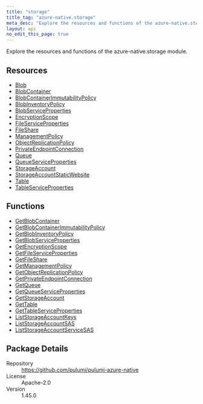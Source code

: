 ```yaml
---
title: "storage"
title_tag: "azure-native.storage"
meta_desc: "Explore the resources and functions of the azure-native.storage module."
layout: api
no_edit_this_page: true
---
```


<!-- WARNING: this file was generated by Pulumi Docs Generator. -->
<!-- Do not edit by hand unless you're certain you know what you are doing! -->

Explore the resources and functions of the azure-native.storage module.

<h2 id="resources">Resources</h2>
<ul class="api">
    <li><a href="blob" title="Blob"><span class="api-symbol api-symbol--resource"></span>Blob</a></li>
    <li><a href="blobcontainer" title="BlobContainer"><span class="api-symbol api-symbol--resource"></span>BlobContainer</a></li>
    <li><a href="blobcontainerimmutabilitypolicy" title="BlobContainerImmutabilityPolicy"><span class="api-symbol api-symbol--resource"></span>BlobContainerImmutabilityPolicy</a></li>
    <li><a href="blobinventorypolicy" title="BlobInventoryPolicy"><span class="api-symbol api-symbol--resource"></span>BlobInventoryPolicy</a></li>
    <li><a href="blobserviceproperties" title="BlobServiceProperties"><span class="api-symbol api-symbol--resource"></span>BlobServiceProperties</a></li>
    <li><a href="encryptionscope" title="EncryptionScope"><span class="api-symbol api-symbol--resource"></span>EncryptionScope</a></li>
    <li><a href="fileserviceproperties" title="FileServiceProperties"><span class="api-symbol api-symbol--resource"></span>FileServiceProperties</a></li>
    <li><a href="fileshare" title="FileShare"><span class="api-symbol api-symbol--resource"></span>FileShare</a></li>
    <li><a href="managementpolicy" title="ManagementPolicy"><span class="api-symbol api-symbol--resource"></span>ManagementPolicy</a></li>
    <li><a href="objectreplicationpolicy" title="ObjectReplicationPolicy"><span class="api-symbol api-symbol--resource"></span>ObjectReplicationPolicy</a></li>
    <li><a href="privateendpointconnection" title="PrivateEndpointConnection"><span class="api-symbol api-symbol--resource"></span>PrivateEndpointConnection</a></li>
    <li><a href="queue" title="Queue"><span class="api-symbol api-symbol--resource"></span>Queue</a></li>
    <li><a href="queueserviceproperties" title="QueueServiceProperties"><span class="api-symbol api-symbol--resource"></span>QueueServiceProperties</a></li>
    <li><a href="storageaccount" title="StorageAccount"><span class="api-symbol api-symbol--resource"></span>StorageAccount</a></li>
    <li><a href="storageaccountstaticwebsite" title="StorageAccountStaticWebsite"><span class="api-symbol api-symbol--resource"></span>StorageAccountStaticWebsite</a></li>
    <li><a href="table" title="Table"><span class="api-symbol api-symbol--resource"></span>Table</a></li>
    <li><a href="tableserviceproperties" title="TableServiceProperties"><span class="api-symbol api-symbol--resource"></span>TableServiceProperties</a></li>
</ul>

<h2 id="functions">Functions</h2>
<ul class="api">
    <li><a href="getblobcontainer" title="GetBlobContainer"><span class="api-symbol api-symbol--function"></span>GetBlobContainer</a></li>
    <li><a href="getblobcontainerimmutabilitypolicy" title="GetBlobContainerImmutabilityPolicy"><span class="api-symbol api-symbol--function"></span>GetBlobContainerImmutabilityPolicy</a></li>
    <li><a href="getblobinventorypolicy" title="GetBlobInventoryPolicy"><span class="api-symbol api-symbol--function"></span>GetBlobInventoryPolicy</a></li>
    <li><a href="getblobserviceproperties" title="GetBlobServiceProperties"><span class="api-symbol api-symbol--function"></span>GetBlobServiceProperties</a></li>
    <li><a href="getencryptionscope" title="GetEncryptionScope"><span class="api-symbol api-symbol--function"></span>GetEncryptionScope</a></li>
    <li><a href="getfileserviceproperties" title="GetFileServiceProperties"><span class="api-symbol api-symbol--function"></span>GetFileServiceProperties</a></li>
    <li><a href="getfileshare" title="GetFileShare"><span class="api-symbol api-symbol--function"></span>GetFileShare</a></li>
    <li><a href="getmanagementpolicy" title="GetManagementPolicy"><span class="api-symbol api-symbol--function"></span>GetManagementPolicy</a></li>
    <li><a href="getobjectreplicationpolicy" title="GetObjectReplicationPolicy"><span class="api-symbol api-symbol--function"></span>GetObjectReplicationPolicy</a></li>
    <li><a href="getprivateendpointconnection" title="GetPrivateEndpointConnection"><span class="api-symbol api-symbol--function"></span>GetPrivateEndpointConnection</a></li>
    <li><a href="getqueue" title="GetQueue"><span class="api-symbol api-symbol--function"></span>GetQueue</a></li>
    <li><a href="getqueueserviceproperties" title="GetQueueServiceProperties"><span class="api-symbol api-symbol--function"></span>GetQueueServiceProperties</a></li>
    <li><a href="getstorageaccount" title="GetStorageAccount"><span class="api-symbol api-symbol--function"></span>GetStorageAccount</a></li>
    <li><a href="gettable" title="GetTable"><span class="api-symbol api-symbol--function"></span>GetTable</a></li>
    <li><a href="gettableserviceproperties" title="GetTableServiceProperties"><span class="api-symbol api-symbol--function"></span>GetTableServiceProperties</a></li>
    <li><a href="liststorageaccountkeys" title="ListStorageAccountKeys"><span class="api-symbol api-symbol--function"></span>ListStorageAccountKeys</a></li>
    <li><a href="liststorageaccountsas" title="ListStorageAccountSAS"><span class="api-symbol api-symbol--function"></span>ListStorageAccountSAS</a></li>
    <li><a href="liststorageaccountservicesas" title="ListStorageAccountServiceSAS"><span class="api-symbol api-symbol--function"></span>ListStorageAccountServiceSAS</a></li>
</ul>

<h2 id="package-details">Package Details</h2>
<dl class="package-details">
	<dt>Repository</dt>
	<dd><a href="https://github.com/pulumi/pulumi-azure-native">https://github.com/pulumi/pulumi-azure-native</a></dd>
	<dt>License</dt>
	<dd>Apache-2.0</dd>
	<dt>Version</dt>
	<dd>1.45.0</dd>
</dl>

